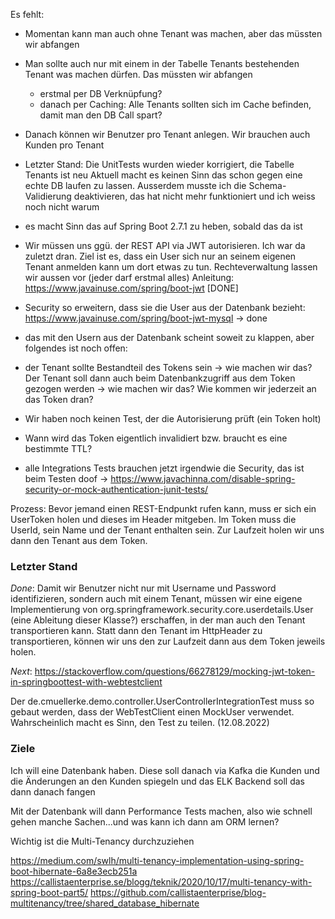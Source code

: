 
Es fehlt:
- Momentan kann man auch ohne Tenant was machen, aber das müssten wir abfangen
- Man sollte auch nur mit einem in der Tabelle Tenants bestehenden Tenant was machen dürfen. Das müssten wir abfangen
   - erstmal per DB Verknüpfung?
   - danach per Caching: Alle Tenants sollten sich im Cache befinden, damit man den DB Call spart?
   
- Danach können wir Benutzer pro Tenant anlegen. Wir brauchen auch Kunden pro Tenant
- Letzter Stand: Die UnitTests wurden wieder korrigiert, die Tabelle Tenants ist neu
 Aktuell macht es keinen Sinn das schon gegen eine echte DB laufen zu lassen. Ausserdem musste ich die Schema-Validierung deaktivieren, das hat nicht mehr funktioniert und ich weiss noch nicht warum
- es macht Sinn das auf Spring Boot 2.7.1 zu heben, sobald das da ist
- Wir müssen uns ggü. der REST API via JWT autorisieren. Ich war da zuletzt dran. Ziel ist es, dass ein User sich nur an seinem eigenen Tenant anmelden kann um dort etwas zu tun. Rechteverwaltung lassen wir aussen vor (jeder darf erstmal alles) Anleitung: https://www.javainuse.com/spring/boot-jwt [DONE]
- Security so erweitern, dass sie die User aus der Datenbank bezieht: https://www.javainuse.com/spring/boot-jwt-mysql -> done
- das mit den Usern aus der Datenbank scheint soweit zu klappen, aber folgendes ist noch offen:
 - der Tenant sollte Bestandteil des Tokens sein -> wie machen wir das? Der Tenant soll dann auch beim Datenbankzugriff aus dem Token gezogen werden -> wie machen wir das? Wie kommen wir jederzeit an das Token dran?
 - Wir haben noch keinen Test, der die Autorisierung prüft (ein Token holt)
 - Wann wird das Token eigentlich invalidiert bzw. braucht es eine bestimmte TTL?
 - alle Integrations Tests brauchen jetzt irgendwie die Security, das ist beim Testen doof -> https://www.javachinna.com/disable-spring-security-or-mock-authentication-junit-tests/
 
Prozess: Bevor jemand einen REST-Endpunkt rufen kann, muss er sich ein UserToken holen und dieses im Header mitgeben. Im Token muss die UserId, sein Name und der Tenant enthalten sein. Zur Laufzeit holen wir uns dann den Tenant aus dem Token.

### Letzter Stand

*Done*: Damit wir Benutzer nicht nur mit Username und Password identifizieren, sondern auch mit einem Tenant, müssen wir eine eigene Implementierung von org.springframework.security.core.userdetails.User (eine Ableitung dieser Klasse?) erschaffen, in der man auch den Tenant transportieren kann. Statt dann den Tenant im HttpHeader zu transportieren, können wir uns den zur Laufzeit dann aus dem Token jeweils holen.

*Next*: https://stackoverflow.com/questions/66278129/mocking-jwt-token-in-springboottest-with-webtestclient

Der de.cmuellerke.demo.controller.UserControllerIntegrationTest muss so gebaut werden, dass der WebTestClient einen MockUser verwendet. Wahrscheinlich macht es Sinn, den Test zu teilen. (12.08.2022)

### Ziele

Ich will eine Datenbank haben. Diese soll danach via Kafka die Kunden und die Änderungen an den Kunden spiegeln und das ELK Backend soll das dann danach fangen

Mit der Datenbank will dann Performance Tests machen, also wie schnell gehen manche Sachen...und was kann ich dann am ORM lernen?

Wichtig ist die Multi-Tenancy durchzuziehen

https://medium.com/swlh/multi-tenancy-implementation-using-spring-boot-hibernate-6a8e3ecb251a
https://callistaenterprise.se/blogg/teknik/2020/10/17/multi-tenancy-with-spring-boot-part5/
https://github.com/callistaenterprise/blog-multitenancy/tree/shared_database_hibernate


